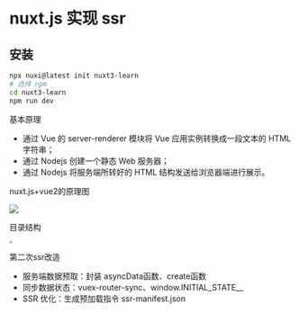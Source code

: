 # nuxt.js 实现 ssr

## 安装

```bash
npx nuxi@latest init nuxt3-learn
# 选择 npm
cd nuxt3-learn
npm run dev
```





基本原理

- 通过 Vue 的 server-renderer 模块将 Vue 应用实例转换成一段文本的 HTML 字符串；
- 通过 Nodejs 创建一个静态 Web 服务器；
- 通过 Nodejs 将服务端所转好的 HTML 结构发送给浏览器端进行展示。



nuxt.js+vue2的原理图

![](http://cdn.wangtongmeng.com/20240826190720-6e6b94.png)

目录结构

<img src="http://cdn.wangtongmeng.com/20240826193909-7a27a1.png" style="zoom:33%;" />

第二次ssr改造

- 服务端数据预取：封装 asyncData函数、create函数
- 同步数据状态：vuex-router-sync、window.INITIAL_STATE__
- SSR 优化：生成预加载指令 ssr-manifest.json
